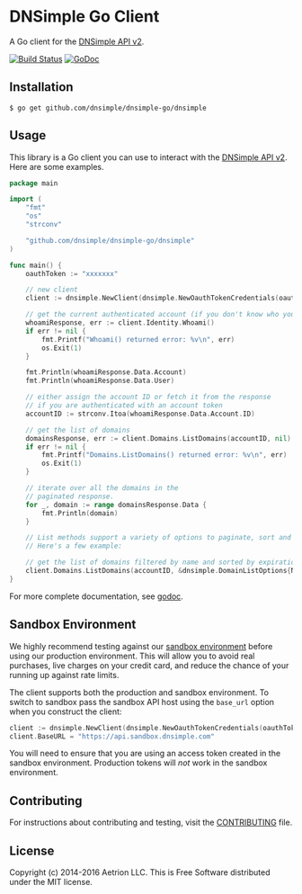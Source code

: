 # DNSimple Go Client

A Go client for the [DNSimple API v2](https://developer.dnsimple.com/v2/).

[![Build Status](https://travis-ci.org/dnsimple/dnsimple-go.svg)](https://travis-ci.org/dnsimple/dnsimple-go)
[![GoDoc](https://godoc.org/github.com/dnsimple/dnsimple-go/dnsimple?status.svg)](https://godoc.org/github.com/dnsimple/dnsimple-go/dnsimple)


## Installation

```
$ go get github.com/dnsimple/dnsimple-go/dnsimple
```


## Usage

This library is a Go client you can use to interact with the [DNSimple API v2](https://developer.dnsimple.com/v2/). Here are some examples.

```go
package main

import (
    "fmt"
    "os"
    "strconv"

    "github.com/dnsimple/dnsimple-go/dnsimple"
)

func main() {
    oauthToken := "xxxxxxx"

    // new client
    client := dnsimple.NewClient(dnsimple.NewOauthTokenCredentials(oauthToken))

    // get the current authenticated account (if you don't know who you are)
    whoamiResponse, err := client.Identity.Whoami()
    if err != nil {
        fmt.Printf("Whoami() returned error: %v\n", err)
        os.Exit(1)
    }

    fmt.Println(whoamiResponse.Data.Account)
    fmt.Println(whoamiResponse.Data.User)

    // either assign the account ID or fetch it from the response
    // if you are authenticated with an account token
    accountID := strconv.Itoa(whoamiResponse.Data.Account.ID)

    // get the list of domains
    domainsResponse, err := client.Domains.ListDomains(accountID, nil)
    if err != nil {
        fmt.Printf("Domains.ListDomains() returned error: %v\n", err)
        os.Exit(1)
    }

    // iterate over all the domains in the
    // paginated response.
    for _, domain := range domainsResponse.Data {
        fmt.Println(domain)
    }

    // List methods support a variety of options to paginate, sort and filter records.
    // Here's a few example:

    // get the list of domains filtered by name and sorted by expiration
    client.Domains.ListDomains(accountID, &dnsimple.DomainListOptions{NameLike: "com", Sort: "expiration:DESC"})
}
```

For more complete documentation, see [godoc](https://godoc.org/github.com/dnsimple/dnsimple-go/dnsimple).


## Sandbox Environment

We highly recommend testing against our [sandbox environment](https://developer.dnsimple.com/sandbox/) before using our production environment. This will allow you to avoid real purchases, live charges on your credit card, and reduce the chance of your running up against rate limits.

The client supports both the production and sandbox environment. To switch to sandbox pass the sandbox API host using the `base_url` option when you construct the client:

```go
client := dnsimple.NewClient(dnsimple.NewOauthTokenCredentials(oauthToken))
client.BaseURL = "https://api.sandbox.dnsimple.com"
```

You will need to ensure that you are using an access token created in the sandbox environment. Production tokens will *not* work in the sandbox environment.


## Contributing

For instructions about contributing and testing, visit the [CONTRIBUTING](CONTRIBUTING.md) file.


## License

Copyright (c) 2014-2016 Aetrion LLC. This is Free Software distributed under the MIT license.
